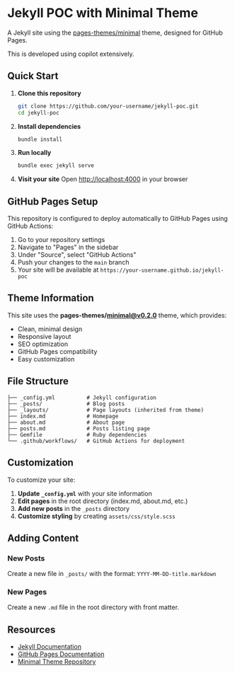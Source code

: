 # Jekyll POC with Minimal Theme

A Jekyll site using the [pages-themes/minimal](https://github.com/pages-themes/minimal) theme, designed for GitHub Pages.

This is developed using copilot extensively.

## Quick Start

1. **Clone this repository**
   ```bash
   git clone https://github.com/your-username/jekyll-poc.git
   cd jekyll-poc
   ```

2. **Install dependencies**
   ```bash
   bundle install
   ```

3. **Run locally**
   ```bash
   bundle exec jekyll serve
   ```

4. **Visit your site**
   Open [http://localhost:4000](http://localhost:4000) in your browser

## GitHub Pages Setup

This repository is configured to deploy automatically to GitHub Pages using GitHub Actions:

1. Go to your repository settings
2. Navigate to "Pages" in the sidebar
3. Under "Source", select "GitHub Actions"
4. Push your changes to the `main` branch
5. Your site will be available at `https://your-username.github.io/jekyll-poc`

## Theme Information

This site uses the **pages-themes/minimal@v0.2.0** theme, which provides:

- Clean, minimal design
- Responsive layout
- SEO optimization
- GitHub Pages compatibility
- Easy customization

## File Structure

```
├── _config.yml          # Jekyll configuration
├── _posts/              # Blog posts
├── _layouts/            # Page layouts (inherited from theme)
├── index.md             # Homepage
├── about.md             # About page
├── posts.md             # Posts listing page
├── Gemfile              # Ruby dependencies
└── .github/workflows/   # GitHub Actions for deployment
```

## Customization

To customize your site:

1. **Update `_config.yml`** with your site information
2. **Edit pages** in the root directory (index.md, about.md, etc.)
3. **Add new posts** in the `_posts` directory
4. **Customize styling** by creating `assets/css/style.scss`

## Adding Content

### New Posts
Create a new file in `_posts/` with the format: `YYYY-MM-DD-title.markdown`

### New Pages
Create a new `.md` file in the root directory with front matter.

## Resources

- [Jekyll Documentation](https://jekyllrb.com/docs/)
- [GitHub Pages Documentation](https://docs.github.com/en/pages)
- [Minimal Theme Repository](https://github.com/pages-themes/minimal)